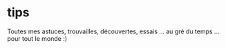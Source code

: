 # tips
Toutes mes astuces, trouvailles, découvertes, essais ... au gré du temps ... pour tout le monde :)

